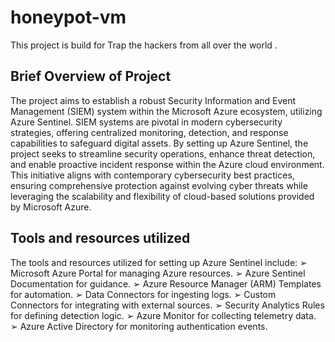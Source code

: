 # honeypot-vm
This project is build for Trap the hackers from all over the world .

## Brief Overview of Project
The project aims to establish a robust Security Information and Event Management
(SIEM) system within the Microsoft Azure ecosystem, utilizing Azure Sentinel. SIEM
systems are pivotal in modern cybersecurity strategies, offering centralized monitoring,
detection, and response capabilities to safeguard digital assets. By setting up Azure
Sentinel, the project seeks to streamline security operations, enhance threat detection,
and enable proactive incident response within the Azure cloud environment. This
initiative aligns with contemporary cybersecurity best practices, ensuring comprehensive
protection against evolving cyber threats while leveraging the scalability and flexibility
of cloud-based solutions provided by Microsoft Azure.


## Tools and resources utilized
The tools and resources utilized for setting up Azure Sentinel include:
➢ Microsoft Azure Portal for managing Azure resources.
➢ Azure Sentinel Documentation for guidance.
➢ Azure Resource Manager (ARM) Templates for automation.
➢ Data Connectors for ingesting logs.
➢ Custom Connectors for integrating with external sources.
➢ Security Analytics Rules for defining detection logic.
➢ Azure Monitor for collecting telemetry data.
➢ Azure Active Directory for monitoring authentication events.
